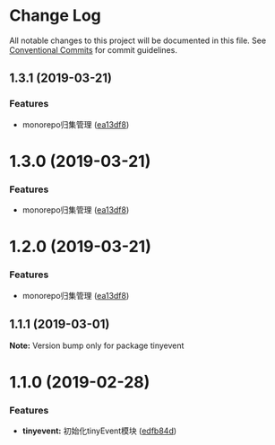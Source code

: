 # Change Log

All notable changes to this project will be documented in this file.
See [Conventional Commits](https://conventionalcommits.org) for commit guidelines.

## 1.3.1 (2019-03-21)


### Features

* monorepo归集管理 ([ea13df8](https://github.com/WilsonLiu95/tfnpm/commit/ea13df8))





# 1.3.0 (2019-03-21)


### Features

* monorepo归集管理 ([ea13df8](https://github.com/WilsonLiu95/tfnpm/commit/ea13df8))





# 1.2.0 (2019-03-21)


### Features

* monorepo归集管理 ([ea13df8](https://github.com/WilsonLiu95/tfnpm/commit/ea13df8))





## 1.1.1 (2019-03-01)

**Note:** Version bump only for package tinyevent





# 1.1.0 (2019-02-28)


### Features

* **tinyevent:** 初始化tinyEvent模块 ([edfb84d](https://git.code.oa.com/fmp/tfwealth/commits/edfb84d))
